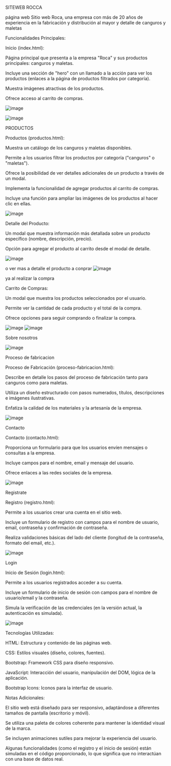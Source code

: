 SITEWEB ROCCA

página web
Sitio web Roca, una empresa con más de 20 años de experiencia en la fabricación y distribución al mayor y detalle de canguros y maletas

Funcionalidades Principales:

Inicio (index.html):

  Página principal que presenta a la empresa "Roca" y sus productos principales: canguros y maletas.
  
  Incluye una sección de "hero" con un llamado a la acción para ver los productos (enlaces a la página de productos filtrados por categoría).
  
  Muestra imágenes atractivas de los productos.
  
  Ofrece acceso al carrito de compras.


![image](https://github.com/user-attachments/assets/0e390fd5-5990-41c2-a782-bcaa1dd8b315)

![image](https://github.com/user-attachments/assets/3724934b-ea46-4b21-ade9-882ef31f5690)


PRODUCTOS

Productos (productos.html):

  Muestra un catálogo de los canguros y maletas disponibles.
  
  Permite a los usuarios filtrar los productos por categoría ("canguros" o "maletas").
  
  Ofrece la posibilidad de ver detalles adicionales de un producto a través de un modal.
  
  Implementa la funcionalidad de agregar productos al carrito de compras.
  
  Incluye una función para ampliar las imágenes de los productos al hacer clic en ellas.


![image](https://github.com/user-attachments/assets/0a3cf120-2a11-4af4-bcb6-91097f320836)

Detalle del Producto:

  Un modal que muestra información más detallada sobre un producto específico (nombre, descripción, precio).
  
  Opción para agregar el producto al carrito desde el modal de detalle.

![image](https://github.com/user-attachments/assets/bb11f2ef-e098-4bf0-836f-84645723bf2e)

o  ver mas a detalle el producto a conprar
![image](https://github.com/user-attachments/assets/a7dcc790-856f-4eb6-977f-adfdeee83f2b)

ya al realizar la compra 

Carrito de Compras:

  Un modal que muestra los productos seleccionados por el usuario.
  
  Permite ver la cantidad de cada producto y el total de la compra.
  
  Ofrece opciones para seguir comprando o finalizar la compra.

![image](https://github.com/user-attachments/assets/4256d2fe-98d6-4518-a674-a97e0ee8fdef)
![image](https://github.com/user-attachments/assets/0b74afe5-b428-48c9-ba58-62769d4781b2)

Sobre nosotros 

![image](https://github.com/user-attachments/assets/33429dc4-0875-4946-8aed-435fe2b7a2fa)


Proceso de fabricacion 

Proceso de Fabricación (proceso-fabricacion.html):

  Describe en detalle los pasos del proceso de fabricación tanto para canguros como para maletas.
  
  Utiliza un diseño estructurado con pasos numerados, títulos, descripciones e imágenes ilustrativas.
  
  Enfatiza la calidad de los materiales y la artesanía de la empresa.


![image](https://github.com/user-attachments/assets/aa701c6e-ee1e-459e-b877-406e0b72e940)


Contacto 

Contacto (contacto.html):

  Proporciona un formulario para que los usuarios envíen mensajes o consultas a la empresa.
  
  Incluye campos para el nombre, email y mensaje del usuario.
  
  Ofrece enlaces a las redes sociales de la empresa.


![image](https://github.com/user-attachments/assets/edb0846e-8b7d-4e10-ab91-ba30e38fc7de)

Registrate 

Registro (registro.html):

  Permite a los usuarios crear una cuenta en el sitio web.
  
  Incluye un formulario de registro con campos para el nombre de usuario, email, contraseña y confirmación de contraseña.
  
  Realiza validaciones básicas del lado del cliente (longitud de la contraseña, formato del email, etc.).
  

![image](https://github.com/user-attachments/assets/333b9f0f-5556-4a88-824a-b11121adc6ea)

Login 

Inicio de Sesión (login.html):

  Permite a los usuarios registrados acceder a su cuenta.
  
  Incluye un formulario de inicio de sesión con campos para el nombre de usuario/email y la contraseña.
  
  Simula la verificación de las credenciales (en la versión actual, la autenticación es simulada).
  
![image](https://github.com/user-attachments/assets/03f3b1c0-61d9-4247-b56e-72b0f554cae8)



  
Tecnologías Utilizadas:

HTML: Estructura y contenido de las páginas web.

CSS: Estilos visuales (diseño, colores, fuentes).

Bootstrap: Framework CSS para diseño responsivo.

JavaScript: Interacción del usuario, manipulación del DOM, lógica de la aplicación.

Bootstrap Icons: Iconos para la interfaz de usuario.


Notas Adicionales:

El sitio web está diseñado para ser responsivo, adaptándose a diferentes tamaños de pantalla (escritorio y móvil).

Se utiliza una paleta de colores coherente para mantener la identidad visual de la marca.

Se incluyen animaciones sutiles para mejorar la experiencia del usuario.

Algunas funcionalidades (como el registro y el inicio de sesión) están simuladas en el código proporcionado, lo que significa que no interactúan con una base de datos real.






